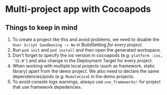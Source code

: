 #  Multi-project app with Cocoapods

## Things to keep in mind

1. To create a project like this and avoid problems, we need to disable the `User Script Sandboxing -> No` in BuildSetting *for every project*.
2. Run `pod init` and `pod install` and then open the generated workspace.
2. Don't forget to specify the ios version in cocoapods (e.g: `platform :ios, '15.0'`) and also change in the Deployment Target for every project.
3. When working with multiple local projects (such as framework, static library) apart from the demo project. We also need to declare the same dependencies/pods (e.g: `ModuleCore`) in the demo projects. 
4. To avoid console logs warnings, always use `use_frameworks!` for project that use framework depedencies.
